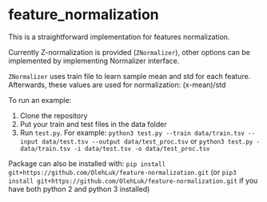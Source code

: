 # feature_normalization
This is a straightforward implementation for features normalization.

Currently Z-normalization is provided (`ZNormalizer`), 
other options can be implemented by implementing Normalizer interface.

`ZNormalizer` uses train file to learn sample mean and std for each feature. 
Afterwards, these values are used for normalization: (x-mean)/std

To run an example:
1. Clone the repository
2. Put your train and test files in the data folder
3. Run `test.py`. For example: 
`python3 test.py --train data/train.tsv --input data/test.tsv --output data/test_proc.tsv` or 
`python3 test.py - data/train.tsv -i data/test.tsv -o data/test_proc.tsv`

Package can also be installed with:
`pip install git+https://github.com/OlehLuk/feature-normalization.git` (or 
`pip3 install git+https://github.com/OlehLuk/feature-normalization.git` if you have both python 2 and python 3 installed)
